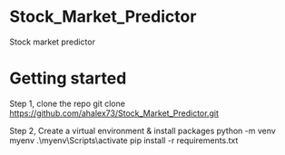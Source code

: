 # Stock_Market_Predictor
Stock market predictor

# Getting started
Step 1, clone the repo
    git clone https://github.com/ahalex73/Stock_Market_Predictor.git

Step 2, Create a virtual environment & install packages
    python -m venv myenv
    .\myenv\Scripts\activate
    pip install -r requirements.txt
